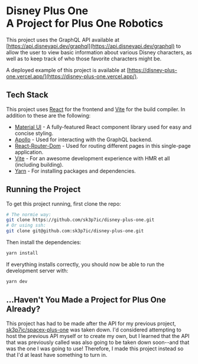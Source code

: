 # Disney Plus One<br />A Project for Plus One Robotics

This project uses the GraphQL API available at [https://api.disneyapi.dev/graphql](https://api.disneyapi.dev/graphql)
to allow the user to view basic information about various Disney characters, as well as to keep track of who those
favorite characters might be.

A deployed example of this project is available at
[https://disney-plus-one.vercel.app/](https://disney-plus-one.vercel.app/).

## Tech Stack

This project uses [React](https://reactjs.org/) for the frontend and [Vite](https://vitejs.dev/) for the build
compiler. In addition to these are the following:

- [Material UI](https://mui.com/) - A fully-featured React component library used for easy and concise styling.
- [Apollo](https://www.apollographql.com/docs/) - Used for interacting with the GraphQL backend.
- [React-Router-Dom](https://www.npmjs.com/package/react-router-dom) - Used for routing different pages in this single-page application.
- [Vite](https://vitejs.dev/) - For an awesome development experience with HMR et all (including building).
- [Yarn](https://yarnpkg.com/) - For installing packages and dependencies.

## Running the Project

To get this project running, first clone the repo:

```sh
# The normie way:
git clone https://github.com/sk3p7ic/disney-plus-one.git
# Or using ssh:
git clone git@github.com:sk3p7ic/disney-plus-one.git
```

Then install the dependencies:

```sh
yarn install
```

If everything installs correctly, you should now be able to run the development server with:

```sh
yarn dev
```

## ...Haven't You Made a Project for Plus One Already?

This project has had to be made after the API for my previous project,
[sk3p7ic/spacex-plus-one](https://github.com/sk3p7ic/spacex-plus-one) was taken down.
I'd considered attempting to host the previous API myself or to create my own, but I learned that the API that was
previously called was also going to be taken down soon--and that was the one I was going to use! Therefore, I made
this project instead so that I'd at least have something to turn in.
